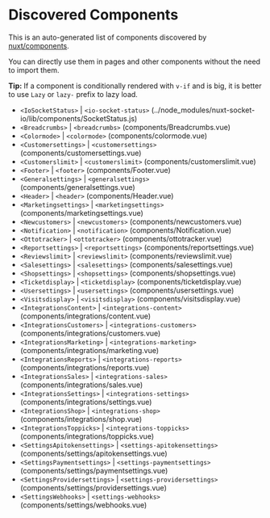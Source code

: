 # Discovered Components

This is an auto-generated list of components discovered by [nuxt/components](https://github.com/nuxt/components).

You can directly use them in pages and other components without the need to import them.

**Tip:** If a component is conditionally rendered with `v-if` and is big, it is better to use `Lazy` or `lazy-` prefix to lazy load.

- `<IoSocketStatus>` | `<io-socket-status>` (../node_modules/nuxt-socket-io/lib/components/SocketStatus.js)
- `<Breadcrumbs>` | `<breadcrumbs>` (components/Breadcrumbs.vue)
- `<Colormode>` | `<colormode>` (components/colormode.vue)
- `<Customersettings>` | `<customersettings>` (components/customersettings.vue)
- `<Customerslimit>` | `<customerslimit>` (components/customerslimit.vue)
- `<Footer>` | `<footer>` (components/Footer.vue)
- `<Generalsettings>` | `<generalsettings>` (components/generalsettings.vue)
- `<Header>` | `<header>` (components/Header.vue)
- `<Marketingsettings>` | `<marketingsettings>` (components/marketingsettings.vue)
- `<Newcustomers>` | `<newcustomers>` (components/newcustomers.vue)
- `<Notification>` | `<notification>` (components/Notification.vue)
- `<Ottotracker>` | `<ottotracker>` (components/ottotracker.vue)
- `<Reportsettings>` | `<reportsettings>` (components/reportsettings.vue)
- `<Reviewslimit>` | `<reviewslimit>` (components/reviewslimit.vue)
- `<Salesettings>` | `<salesettings>` (components/salesettings.vue)
- `<Shopsettings>` | `<shopsettings>` (components/shopsettings.vue)
- `<Ticketdisplay>` | `<ticketdisplay>` (components/ticketdisplay.vue)
- `<Usersettings>` | `<usersettings>` (components/usersettings.vue)
- `<Visitsdisplay>` | `<visitsdisplay>` (components/visitsdisplay.vue)
- `<IntegrationsContent>` | `<integrations-content>` (components/integrations/content.vue)
- `<IntegrationsCustomers>` | `<integrations-customers>` (components/integrations/customers.vue)
- `<IntegrationsMarketing>` | `<integrations-marketing>` (components/integrations/marketing.vue)
- `<IntegrationsReports>` | `<integrations-reports>` (components/integrations/reports.vue)
- `<IntegrationsSales>` | `<integrations-sales>` (components/integrations/sales.vue)
- `<IntegrationsSettings>` | `<integrations-settings>` (components/integrations/settings.vue)
- `<IntegrationsShop>` | `<integrations-shop>` (components/integrations/shop.vue)
- `<IntegrationsToppicks>` | `<integrations-toppicks>` (components/integrations/toppicks.vue)
- `<SettingsApitokensettings>` | `<settings-apitokensettings>` (components/settings/apitokensettings.vue)
- `<SettingsPaymentsettings>` | `<settings-paymentsettings>` (components/settings/paymentsettings.vue)
- `<SettingsProvidersettings>` | `<settings-providersettings>` (components/settings/providersettings.vue)
- `<SettingsWebhooks>` | `<settings-webhooks>` (components/settings/webhooks.vue)
